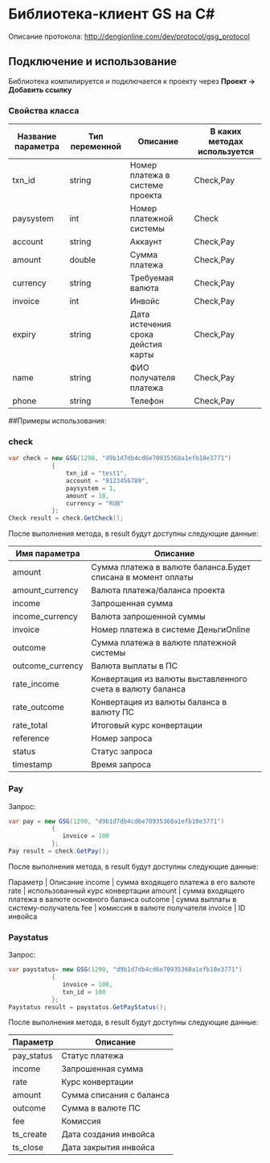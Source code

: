 Библиотека-клиент GS на C#
===

Описание протокола: http://dengionline.com/dev/protocol/gsg_protocol

## Подключение и использование

Библиотека компилируется и подключается к проекту через **Проект -> Добавить ссылку**

### Свойства класса

Название параметра | Тип переменной | Описание | В каких методах используется
--- | --- | --- | ---
txn_id | string | Номер платежа в системе проекта | Check,Pay
paysystem | int | Номер платежной системы | Check
account | string | Аккаунт | Check,Pay
amount | double | Сумма платежа | Check,Pay
currency | string | Требуемая валюта | Check,Pay
invoice | int | Инвойс | Check,Pay
expiry | string | Дата истечения срока дейстия карты | Check,Pay
name | string | ФИО получателя платежа | Check,Pay
phone | string | Телефон | Check,Pay

##Примеры использования:

### check
```C#
var check = new GSG(1290, "d9b1d7db4cd6e70935368a1efb10e3771")
            {
                txn_id = "test1",
                account = "9123456789",
                paysystem = 1,
                amount = 10,
                currency = "RUB"
            };
Check result = check.GetCheck();
```
После выполнения метода, в result будут доступны следующие данные:

Имя параметра | Описание
--- | --- 
amount |	Сумма платежа в валюте баланса.Будет списана в момент оплаты
amount_currency |	Валюта платежа/баланса проекта
income |	Запрошенная сумма
income_currency |	Валюта запрошенной суммы
invoice |	Номер платежа в системе ДеньгиOnline
outcome |	Сумма платежа в валюте платежной системы
outcome_currency |	Валюта выплаты в ПС
rate_income |	Конвертация из валюты выставленного счета в валюту баланса
rate_outcome |	Конвертация из валюты баланса в валюту ПС
rate_total |	Итоговый курс конвертации
reference |	Номер запроса
status |	Статус запроса
timestamp |	Время запроса


### Pay

Запрос: 

```C#
var pay = new GSG(1290, "d9b1d7db4cd6e70935368a1efb10e3771")
            {
               invoice = 100
            };
Pay result = check.GetPay();
```

После выполнения метода, в result будут доступны следующие данные:

Параметр | Описание
income | сумма входящего платежа в его валюте
rate | использованный курс конвертации
amount | сумма входящего платежа в валюте основного баланса
outcome | сумма выплаты в систему-получатель
fee | комиссия в валюте получателя
invoice | ID инвойса


### Paystatus

Запрос: 

```C#
var paystatus= new GSG(1290, "d9b1d7db4cd6e70935368a1efb10e3771")
            {
               invoice = 100,
               txn_id = 100
            };
Paystatus result = paystatus.GetPayStatus();
```

После выполнения метода, в result будут доступны следующие данные:

Параметр | Описание
--- | ---
pay_status | Статус платежа
income | Запрошенная сумма
rate | Курс конвертации
amount | Сумма списания с баланса
outcome | Сумма в валюте ПС
fee | Комиссия
ts_create | Дата создания инвойса
ts_close | Дата закрытия инвойса


